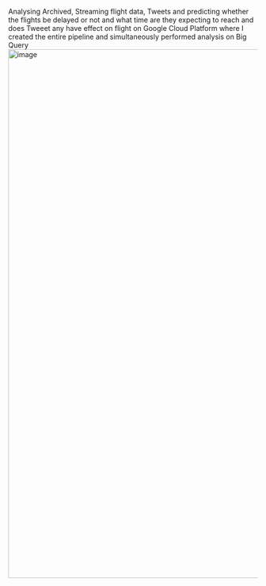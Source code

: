 Analysing Archived, Streaming flight data, Tweets and predicting whether the flights be delayed or not and what time are they expecting to reach and does Tweeet any have effect on flight on Google Cloud Platform where I created the entire pipeline and simultaneously performed analysis on Big Query 
<img width="1067" alt="image" src="https://user-images.githubusercontent.com/97696313/165976528-2ed95840-9a7c-445f-90f8-4dd10a4096e6.png">

